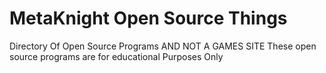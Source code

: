 # MetaKnight Open Source Things
Directory Of Open Source Programs AND NOT A GAMES SITE
These open source programs are for educational Purposes Only
